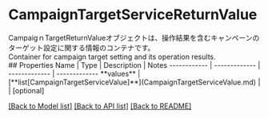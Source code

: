 # CampaignTargetServiceReturnValue

<div lang=\"ja\">CampaigｎTargetReturnValueオブジェクトは、操作結果を含むキャンペーンのターゲット設定に関する情報のコンテナです。</div> <div lang=\"en\">Container for campaign target setting and its operation results.</div> 
## Properties
Name | Type | Description | Notes
------------ | ------------- | ------------- | -------------
**values** | [**list[CampaignTargetServiceValue]**](CampaignTargetServiceValue.md) |  | [optional] 

[[Back to Model list]](../README.md#documentation-for-models) [[Back to API list]](../README.md#documentation-for-api-endpoints) [[Back to README]](../README.md)


